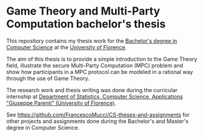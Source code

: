 # Game Theory and Multi-Party Computation bachelor's thesis

This repository contains my thesis work for the [Bachelor's degree in Computer Science](https://www.informatica.unifi.it/) at the [University of Florence](https://www.unifi.it/).

The aim of this thesis is to provide a simple introduction to the Game Theory field, illustrate the secure Multi-Party Computation (MPC) problem and show how participants in a MPC protocol can be modeled in a rational way through the use of Game Theory.

The research work and thesis writing was done during the curricular internship at [Department of Statistics, Computer Science, Applications "Giuseppe Parenti" (University of Florence)](https://www.disia.unifi.it).

See https://github.com/FrancescoMucci/CS-theses-and-assignments for other projects and assignments done during the Bachelor's and Master's degree in Computer Science.
